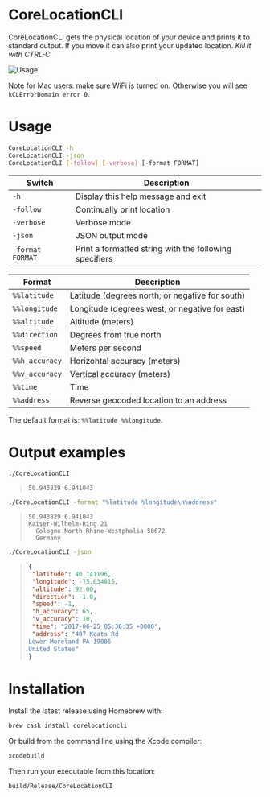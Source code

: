 # CoreLocationCLI

CoreLocationCLI gets the physical location of your device and prints it to standard output. If you move it can also print your updated location. *Kill it with CTRL-C.*

![Usage](https://cloud.githubusercontent.com/assets/382183/25063655/52c11234-221d-11e7-81fb-0f8712dac393.gif)

Note for Mac users: make sure WiFi is turned on. Otherwise you will see `kCLErrorDomain error 0`.

# Usage

```sh
CoreLocationCLI -h
CoreLocationCLI -json
CoreLocationCLI [-follow] [-verbose] [-format FORMAT]
```

| Switch           | Description                              |
| ---------------- | ---------------------------------------- |
| `-h`             | Display this help message and exit       |
| `-follow`        | Continually print location               |
| `-verbose`       | Verbose mode                             |
| `-json`          | JSON output mode                         |
| `-format FORMAT` | Print a formatted string with the following specifiers |

| Format         | Description                              |
| -------------- | ---------------------------------------- |
| `%%latitude`   | Latitude (degrees north; or negative for south) |
| `%%longitude`  | Longitude (degrees west; or negative for east) |
| `%%altitude`   | Altitude (meters)                        |
| `%%direction`  | Degrees from true north                  |
| `%%speed`      | Meters per second                        |
| `%%h_accuracy` | Horizontal accuracy (meters)             |
| `%%v_accuracy` | Vertical accuracy (meters)               |
| `%%time`       | Time                                     |
| `%%address`    | Reverse geocoded location to an address  |

The default format is: `%%latitude %%longitude`.

# Output examples

```sh
./CoreLocationCLI
```

> ```
> 50.943829 6.941043
> ```

```sh
./CoreLocationCLI -format "%latitude %longitude\n%address"
```

> ```
> 50.943829 6.941043
> Kaiser-Wilhelm-Ring 21
> 	Cologne North Rhine-Westphalia 50672
> 	Germany
> ```

```sh
./CoreLocationCLI -json
```

>```json
>{
>  "latitude": 40.141196,
>  "longitude": -75.034815,
>  "altitude": 92.00,
>  "direction": -1.0,
>  "speed": -1,
>  "h_accuracy": 65,
>  "v_accuracy": 10,
>  "time": "2017-06-25 05:36:35 +0000",
>  "address": "407 Keats Rd
>Lower Moreland PA 19006
>United States"
>}
>```

# Installation

Install the latest release using Homebrew with:

```sh
brew cask install corelocationcli
```

Or build from the command line using the Xcode compiler:

```sh
xcodebuild
```

Then run your executable from this location:

```sh
build/Release/CoreLocationCLI
```
